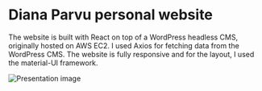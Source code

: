 # Diana Parvu personal website
The website is built with React on top of a WordPress headless CMS, originally hosted on AWS EC2. I used Axios for fetching data from the WordPress CMS. The website is fully responsive and for the layout, I used the material-UI framework.

![Presentation image](https://github.com/andragh83/dianaparvuoriginal/blob/master/presentation.png?raw=true)

